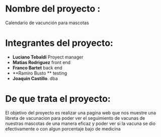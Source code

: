 # Nombre del proyecto : 

Calendario de vacunción para mascotas   

# Integrantes del proyecto:

* **Luciano Tebaldi**   Proyect manager
* **Matias Rodriguez**  front end
* **Franco Bartet**     back end
* **Ramiro Busto **     testing
* **Joaquin Castillo**. dba 

# De que trata el proyecto: 

El objetivo del proyecto es realizar una pagina web que nos muestre una libreta de vacunacion para poder ver el seguimiento de vacunas de nuestras mascotas de una manera eficaz y poder ver si la vacuna se dio efectivamente o con algun porcentaje bajo de medicina
